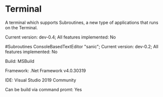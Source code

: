 # Terminal
A terminal which supports Subroutines, a new type of applications that runs on the Terminal.

Current version: dev-0.4; All features implemented: No

#Subroutines
ConsoleBasedTextEditor "sanic"; Current version: dev-0.2; All features implemented: No

Build: MSBuild 

Framework: .Net Framework v4.0.30319

IDE: Visual Studio 2019 Community

Can be build via command promt: Yes

